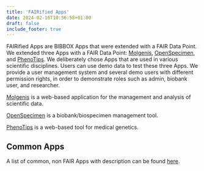 ```yaml
---
title: 'FAIRified Apps'
date: 2024-02-16T10:56:58+01:00
draft: false
include_footer: true
---
```

FAIRified Apps are BIBBOX Apps that were extended with a FAIR Data Point.
We extended three Apps with a FAIR Data Point: [Molgenis](https://www.molgenis.org/), [OpenSpecimen](https://www.openspecimen.org/), and [PhenoTips](https://phenotips.com/). We deliberately chose Apps that are used in various scientific disciplines.
Users can use demo data to test these three Apps. We provide a user management system and several demo users with different permission rights, in order to demonstrate roles such as admin, biobank user, and researcher.

[Molgenis](http://bibbox.bbmri-eric.eu/molgenis-omics-data-management/) is a web-based application for the management and analysis of scientific data.

[OpenSpecimen](http://bibbox.bbmri-eric.eu/openspecimen-sample-management/) is a biobank/biospecimen management tool.

[PhenoTips](http://bibbox.bbmri-eric.eu/phenotips-patient-registry-and-pedigrees/) is a web-based tool for medical genetics.

## Common Apps

A list of common, non FAIR Apps with description can be found [here](/common-apps/).